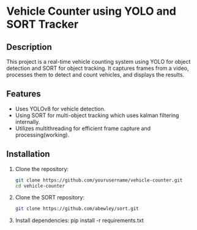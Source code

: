 # Vehicle Counter using YOLO and SORT Tracker

## Description
This project is a real-time vehicle counting system using YOLO for object detection and SORT for object tracking. It captures frames from a video, processes them to detect and count vehicles, and displays the results.

## Features
- Uses YOLOv8 for vehicle detection.
- Using SORT for multi-object tracking which uses kalman filtering internally.
- Utilizes multithreading for efficient frame capture and processing(working).

## Installation
1. Clone the repository:
   ```bash
   git clone https://github.com/yourusername/vehicle-counter.git
   cd vehicle-counter

2. Clone the SORT repository:
   ```sh
   git clone https://github.com/abewley/sort.git

3. Install dependencies:
   pip install -r requirements.txt